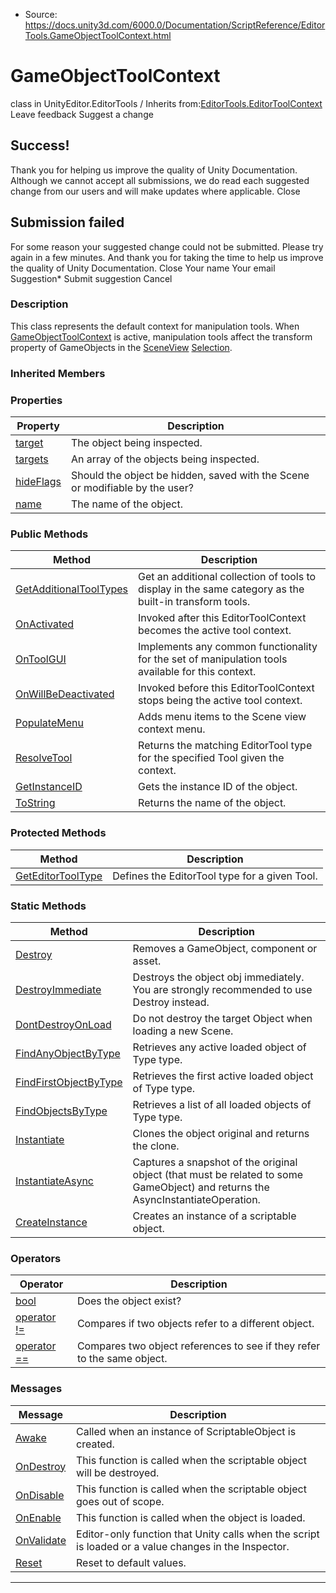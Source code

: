 * Source: https://docs.unity3d.com/6000.0/Documentation/ScriptReference/EditorTools.GameObjectToolContext.html

# GameObjectToolContext
class in UnityEditor.EditorTools
/
Inherits from:[EditorTools.EditorToolContext](https://docs.unity3d.com/6000.0/Documentation/ScriptReference/EditorTools.EditorToolContext.html)
Leave feedback
Suggest a change
## Success!
Thank you for helping us improve the quality of Unity Documentation. Although we cannot accept all submissions, we do read each suggested change from our users and will make updates where applicable.
Close
## Submission failed
For some reason your suggested change could not be submitted. Please <a>try again</a> in a few minutes. And thank you for taking the time to help us improve the quality of Unity Documentation.
Close
Your name Your email Suggestion* Submit suggestion
Cancel
### Description
This class represents the default context for manipulation tools. When [GameObjectToolContext](https://docs.unity3d.com/6000.0/Documentation/ScriptReference/EditorTools.GameObjectToolContext.html) is active, manipulation tools affect the transform property of GameObjects in the [SceneView](https://docs.unity3d.com/6000.0/Documentation/ScriptReference/SceneView.html) [Selection](https://docs.unity3d.com/6000.0/Documentation/ScriptReference/Selection.html).
### Inherited Members
### Properties
Property | Description  
---|---  
[target](https://docs.unity3d.com/6000.0/Documentation/ScriptReference/EditorTools.EditorToolContext-target.html) | The object being inspected.  
[targets](https://docs.unity3d.com/6000.0/Documentation/ScriptReference/EditorTools.EditorToolContext-targets.html) | An array of the objects being inspected.  
[hideFlags](https://docs.unity3d.com/6000.0/Documentation/ScriptReference/Object-hideFlags.html) | Should the object be hidden, saved with the Scene or modifiable by the user?  
[name](https://docs.unity3d.com/6000.0/Documentation/ScriptReference/Object-name.html) | The name of the object.  
### Public Methods
Method | Description  
---|---  
[GetAdditionalToolTypes](https://docs.unity3d.com/6000.0/Documentation/ScriptReference/EditorTools.EditorToolContext.GetAdditionalToolTypes.html) | Get an additional collection of tools to display in the same category as the built-in transform tools.  
[OnActivated](https://docs.unity3d.com/6000.0/Documentation/ScriptReference/EditorTools.EditorToolContext.OnActivated.html) | Invoked after this EditorToolContext becomes the active tool context.  
[OnToolGUI](https://docs.unity3d.com/6000.0/Documentation/ScriptReference/EditorTools.EditorToolContext.OnToolGUI.html) | Implements any common functionality for the set of manipulation tools available for this context.  
[OnWillBeDeactivated](https://docs.unity3d.com/6000.0/Documentation/ScriptReference/EditorTools.EditorToolContext.OnWillBeDeactivated.html) | Invoked before this EditorToolContext stops being the active tool context.  
[PopulateMenu](https://docs.unity3d.com/6000.0/Documentation/ScriptReference/EditorTools.EditorToolContext.PopulateMenu.html) | Adds menu items to the Scene view context menu.  
[ResolveTool](https://docs.unity3d.com/6000.0/Documentation/ScriptReference/EditorTools.EditorToolContext.ResolveTool.html) | Returns the matching EditorTool type for the specified Tool given the context.  
[GetInstanceID](https://docs.unity3d.com/6000.0/Documentation/ScriptReference/Object.GetInstanceID.html) | Gets the instance ID of the object.  
[ToString](https://docs.unity3d.com/6000.0/Documentation/ScriptReference/Object.ToString.html) | Returns the name of the object.  
### Protected Methods
Method | Description  
---|---  
[GetEditorToolType](https://docs.unity3d.com/6000.0/Documentation/ScriptReference/EditorTools.EditorToolContext.GetEditorToolType.html) | Defines the EditorTool type for a given Tool.  
### Static Methods
Method | Description  
---|---  
[Destroy](https://docs.unity3d.com/6000.0/Documentation/ScriptReference/Object.Destroy.html) | Removes a GameObject, component or asset.  
[DestroyImmediate](https://docs.unity3d.com/6000.0/Documentation/ScriptReference/Object.DestroyImmediate.html) | Destroys the object obj immediately. You are strongly recommended to use Destroy instead.  
[DontDestroyOnLoad](https://docs.unity3d.com/6000.0/Documentation/ScriptReference/Object.DontDestroyOnLoad.html) | Do not destroy the target Object when loading a new Scene.  
[FindAnyObjectByType](https://docs.unity3d.com/6000.0/Documentation/ScriptReference/Object.FindAnyObjectByType.html) | Retrieves any active loaded object of Type type.  
[FindFirstObjectByType](https://docs.unity3d.com/6000.0/Documentation/ScriptReference/Object.FindFirstObjectByType.html) | Retrieves the first active loaded object of Type type.  
[FindObjectsByType](https://docs.unity3d.com/6000.0/Documentation/ScriptReference/Object.FindObjectsByType.html) | Retrieves a list of all loaded objects of Type type.  
[Instantiate](https://docs.unity3d.com/6000.0/Documentation/ScriptReference/Object.Instantiate.html) | Clones the object original and returns the clone.  
[InstantiateAsync](https://docs.unity3d.com/6000.0/Documentation/ScriptReference/Object.InstantiateAsync.html) | Captures a snapshot of the original object (that must be related to some GameObject) and returns the AsyncInstantiateOperation.  
[CreateInstance](https://docs.unity3d.com/6000.0/Documentation/ScriptReference/ScriptableObject.CreateInstance.html) | Creates an instance of a scriptable object.  
### Operators
Operator | Description  
---|---  
[bool](https://docs.unity3d.com/6000.0/Documentation/ScriptReference/Object-operator_Object.html) | Does the object exist?  
[operator !=](https://docs.unity3d.com/6000.0/Documentation/ScriptReference/Object-operator_ne.html) | Compares if two objects refer to a different object.  
[operator ==](https://docs.unity3d.com/6000.0/Documentation/ScriptReference/Object-operator_eq.html) | Compares two object references to see if they refer to the same object.  
### Messages
Message | Description  
---|---  
[Awake](https://docs.unity3d.com/6000.0/Documentation/ScriptReference/ScriptableObject.Awake.html) | Called when an instance of ScriptableObject is created.  
[OnDestroy](https://docs.unity3d.com/6000.0/Documentation/ScriptReference/ScriptableObject.OnDestroy.html) | This function is called when the scriptable object will be destroyed.  
[OnDisable](https://docs.unity3d.com/6000.0/Documentation/ScriptReference/ScriptableObject.OnDisable.html) | This function is called when the scriptable object goes out of scope.  
[OnEnable](https://docs.unity3d.com/6000.0/Documentation/ScriptReference/ScriptableObject.OnEnable.html) | This function is called when the object is loaded.  
[OnValidate](https://docs.unity3d.com/6000.0/Documentation/ScriptReference/ScriptableObject.OnValidate.html) | Editor-only function that Unity calls when the script is loaded or a value changes in the Inspector.  
[Reset](https://docs.unity3d.com/6000.0/Documentation/ScriptReference/ScriptableObject.Reset.html) | Reset to default values.  
* * *
